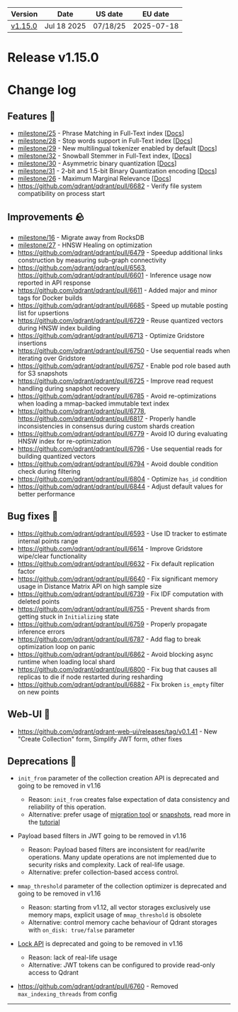 | Version | Date | US date | EU date |
| ------- | ---- | ------- | ------- |
| [v1.15.0](qdrant-v1.15.md#release-v1150) | Jul 18 2025 | 07/18/25 | 2025-07-18 |



# Release v1.15.0
# Change log

## Features 📜

* [milestone/25](https://github.com/qdrant/qdrant/milestone/25?closed=1) - Phrase Matching in Full-Text index [[Docs](https://qdrant.tech/documentation/concepts/indexing/#phrase-search)]
* [milestone/28](https://github.com/qdrant/qdrant/milestone/28?closed=1) - Stop words support in Full-Text index [[Docs](https://qdrant.tech/documentation/concepts/indexing/#stopwords)]
* [milestone/29](https://github.com/qdrant/qdrant/milestone/29?closed=1) - New multilingual tokenizer enabled by default [[Docs](https://qdrant.tech/documentation/concepts/indexing/#tokenizers)]
* [milestone/32](https://github.com/qdrant/qdrant/milestone/32?closed=1) - Snowball Stemmer in Full-Text index, [[Docs](https://qdrant.tech/documentation/concepts/indexing/#stemmer)]
* [milestone/30](https://github.com/qdrant/qdrant/milestone/30?closed=1) - Asymmetric binary quantization [[Docs](https://qdrant.tech/documentation/guides/quantization/#asymmetric-quantization)]
* [milestone/31](https://github.com/qdrant/qdrant/milestone/31?closed=1) - 2-bit and 1.5-bit Binary Quantization encoding [[Docs](https://qdrant.tech/documentation/guides/quantization/#15-bit-and-2-bit-quantization)]
* [milestone/26](https://github.com/qdrant/qdrant/milestone/26?closed=1) - Maximum Marginal Relevance [[Docs](https://qdrant.tech/documentation/concepts/hybrid-queries/#maximal-marginal-relevance-mmr)]
* https://github.com/qdrant/qdrant/pull/6682 - Verify file system compatibility on process start

## Improvements 🪨

* [milestone/16](https://github.com/qdrant/qdrant/milestone/16?closed=1) - Migrate away from RocksDB
* [milestone/27](https://github.com/qdrant/qdrant/milestone/27?closed=1) - HNSW Healing on optimization
* https://github.com/qdrant/qdrant/pull/6479 - Speedup additional links construction by measuring sub-graph connectivity
* https://github.com/qdrant/qdrant/pull/6563, https://github.com/qdrant/qdrant/pull/6601 - Inference usage now reported in API response
* https://github.com/qdrant/qdrant/pull/6611 - Added major and minor tags for Docker builds
* https://github.com/qdrant/qdrant/pull/6685 - Speed up mutable posting list for upsertions
* https://github.com/qdrant/qdrant/pull/6729 - Reuse quantized vectors during HNSW index building
* https://github.com/qdrant/qdrant/pull/6713 - Optimize Gridstore insertions
* https://github.com/qdrant/qdrant/pull/6750 - Use sequential reads when iterating over Gridstore
* https://github.com/qdrant/qdrant/pull/6757 - Enable pod role based auth for S3 snapshots
* https://github.com/qdrant/qdrant/pull/6725 - Improve read request handling during snapshot recovery
* https://github.com/qdrant/qdrant/pull/6785 - Avoid re-optimizations when loading a mmap-backed immutable text index
* https://github.com/qdrant/qdrant/pull/6778, https://github.com/qdrant/qdrant/pull/6817 - Properly handle inconsistencies in consensus during custom shards creation
* https://github.com/qdrant/qdrant/pull/6779 - Avoid IO during evaluating HNSW index for re-optimization
* https://github.com/qdrant/qdrant/pull/6796 - Use sequential reads for building quantized vectors
* https://github.com/qdrant/qdrant/pull/6794 - Avoid double condition check during filtering
* https://github.com/qdrant/qdrant/pull/6804 - Optimize `has_id` condition
* https://github.com/qdrant/qdrant/pull/6844 - Adjust default values for better performance

## Bug fixes 🫙

* https://github.com/qdrant/qdrant/pull/6593 - Use ID tracker to estimate internal points range
* https://github.com/qdrant/qdrant/pull/6614 - Improve Gridstore wipe/clear functionality
* https://github.com/qdrant/qdrant/pull/6632 - Fix default replication factor
* https://github.com/qdrant/qdrant/pull/6640 - Fix significant memory usage in Distance Matrix API on high sample size
* https://github.com/qdrant/qdrant/pull/6739 - Fix IDF computation with deleted points
* https://github.com/qdrant/qdrant/pull/6755 - Prevent shards from getting stuck in `Initializing` state
* https://github.com/qdrant/qdrant/pull/6759 - Properly propagate inference errors
* https://github.com/qdrant/qdrant/pull/6787 - Add flag to break optimization loop on panic
* https://github.com/qdrant/qdrant/pull/6862 - Avoid blocking async runtime when loading local shard
* https://github.com/qdrant/qdrant/pull/6800 - Fix bug that causes all replicas to die if node restarted during resharding
* https://github.com/qdrant/qdrant/pull/6882 - Fix broken `is_empty` filter on new points

## Web-UI 🎨

* https://github.com/qdrant/qdrant-web-ui/releases/tag/v0.1.41 - New "Create Collection" form, Simplify JWT form, other fixes

## Deprecations 🚧

* `init_from` parameter of the collection creation API is deprecated and going to be removed in v1.16
    * Reason: `init_from` creates false expectation of data consistency and reliability of this operation.
    * Alternative: prefer usage of [migration tool](https://github.com/qdrant/migration) or [snapshots](https://qdrant.tech/documentation/concepts/snapshots/), read more in the [tutorial](https://qdrant.tech/documentation/database-tutorials/migration)
* Payload based filters in JWT going to be removed in v1.16
    * Reason: Payload based filters are inconsistent for read/write operations. Many update operations are not implemented due to security risks and complexity. Lack of real-life usage.
    * Alternative: prefer collection-based access control.
* `mmap_threshold` parameter of the collection optimizer is deprecated and going to be removed in v1.16
    * Reason: starting from v1.12, all vector storages exclusively use memory maps, explicit usage of `mmap_threshold` is obsolete
    * Alternative: control memory cache behaviour of Qdrant storages with `on_disk: true/false` parameter
* [Lock API](https://qdrant.tech/documentation/guides/administration/#locking) is deprecated and going to be removed in v1.16
    * Reason: lack of real-life usage
    * Alternative: JWT tokens can be configured to provide read-only access to Qdrant

* https://github.com/qdrant/qdrant/pull/6760 - Removed `max_indexing_threads` from config
-----
